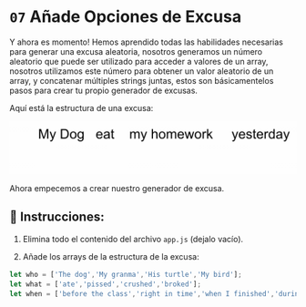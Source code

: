 # `07` Añade Opciones de Excusa

Y ahora es momento! Hemos aprendido todas las habilidades necesarias para generar una excusa aleatoria, nosotros generamos un número aleatorio que puede ser utilizado para acceder a valores de un array, nosotros utilizamos este número para obtener un valor aleatorio de un array, y concatenar múltiples strings juntas, estos son básicamentelos pasos para crear tu propio generador de excusas.

Aquí está la estructura de una excusa: 

![Estructura de excusa](../../assets/excuse-structure.gif?raw=true)

Ahora empecemos a crear nuestro generador de excusa. 

## 📝 Instrucciones:

1. Elimina todo el contenido del archivo `app.js` (dejalo vacío). 

2. Añade los arrays de la estructura de la excusa: 

```js
let who = ['The dog','My granma','His turtle','My bird'];
let what = ['ate','pissed','crushed','broked'];
let when = ['before the class','right in time','when I finished','during my lunch','while I was praying'];
```
